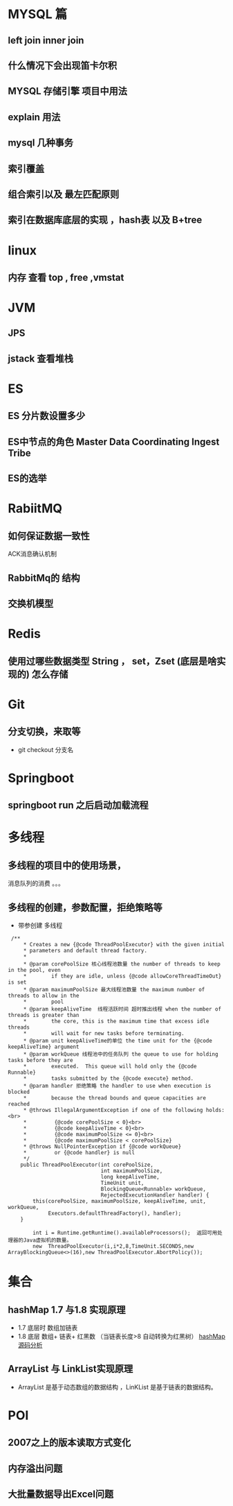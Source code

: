 # MYSQL 篇
  ## left join   inner join

  ## 什么情况下会出现笛卡尔积

  ##  MYSQL 存储引擎 项目中用法
  ##  explain  用法
  ##  mysql 几种事务 
  ##  索引覆盖
  ##  组合索引以及 最左匹配原则
  ##  索引在数据库底层的实现  ，hash表 以及  B+tree
  ##  

# linux 
  ## 内存 查看   top , free ,vmstat

# JVM 
  ## JPS
  ## jstack  查看堆栈

# ES
  ##  ES 分片数设置多少
  ##  ES中节点的角色  Master Data  Coordinating Ingest Tribe 
  ##  ES的选举
 
# RabiitMQ
## 如何保证数据一致性   
   ACK消息确认机制
## RabbitMq的 结构
## 交换机模型

# Redis
## 使用过哪些数据类型  String ， set，Zset (底层是啥实现的)  怎么存储

# Git 
## 分支切换，来取等
  - git  checkout 分支名

# Springboot
## springboot run 之后启动加载流程

# 多线程
## 多线程的项目中的使用场景，
消息队列的消费 。。。 
## 多线程的创建，参数配置，拒绝策略等
  - 带参创建 多线程
```
 /**
     * Creates a new {@code ThreadPoolExecutor} with the given initial
     * parameters and default thread factory.
     *
     * @param corePoolSize 核心线程池数量 the number of threads to keep in the pool, even
     *        if they are idle, unless {@code allowCoreThreadTimeOut} is set
     * @param maximumPoolSize 最大线程池数量 the maximum number of threads to allow in the
     *        pool
     * @param keepAliveTime  线程活跃时间 超时推出线程 when the number of threads is greater than
     *        the core, this is the maximum time that excess idle threads
     *        will wait for new tasks before terminating.
     * @param unit keepAliveTime的单位 the time unit for the {@code keepAliveTime} argument
     * @param workQueue 线程池中的任务队列 the queue to use for holding tasks before they are
     *        executed.  This queue will hold only the {@code Runnable}
     *        tasks submitted by the {@code execute} method.
     * @param handler 拒绝策略 the handler to use when execution is blocked
     *        because the thread bounds and queue capacities are reached
     * @throws IllegalArgumentException if one of the following holds:<br>
     *         {@code corePoolSize < 0}<br>
     *         {@code keepAliveTime < 0}<br>
     *         {@code maximumPoolSize <= 0}<br>
     *         {@code maximumPoolSize < corePoolSize}
     * @throws NullPointerException if {@code workQueue}
     *         or {@code handler} is null
     */
    public ThreadPoolExecutor(int corePoolSize,
                              int maximumPoolSize,
                              long keepAliveTime,
                              TimeUnit unit,
                              BlockingQueue<Runnable> workQueue,
                              RejectedExecutionHandler handler) {
        this(corePoolSize, maximumPoolSize, keepAliveTime, unit, workQueue,
             Executors.defaultThreadFactory(), handler);
    }
```
```
        int i = Runtime.getRuntime().availableProcessors();  返回可用处理器的Java虚拟机的数量。
        new  ThreadPoolExecutor(i,i*2,8,TimeUnit.SECONDS,new ArrayBlockingQueue<>(16),new ThreadPoolExecutor.AbortPolicy());
```
# 集合
## hashMap 1.7 与1.8 实现原理
 - 1.7 底层时 数组加链表
 - 1.8 底层   数组+ 链表+ 红黑数  （当链表长度>8 自动转换为红黑树）
[hashMap源码分析](https://zhuanlan.zhihu.com/p/28501879)
## ArrayList 与 LinkList实现原理
 - ArrayList 是基于动态数组的数据结构 ，LinKList 是基于链表的数据结构。 

# POI
## 2007之上的版本读取方式变化
##  内存溢出问题
##  大批量数据导出Excel问题